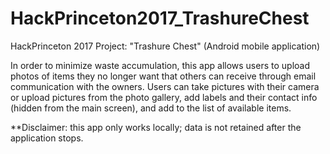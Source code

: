 # HackPrinceton2017_TrashureChest
HackPrinceton 2017 Project: "Trashure Chest" (Android mobile application)

In order to minimize waste accumulation, this app allows users to upload photos of items they no longer want that others
can receive through email communication with the owners. Users can take pictures with their camera or upload pictures from 
the photo gallery, add labels and their contact info (hidden from the main screen), and add to the list of available items.

**Disclaimer: this app only works locally; data is not retained after the application stops.
